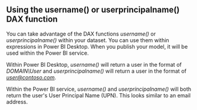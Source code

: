 ## Using the username() or userprincipalname() DAX function
You can take advantage of the DAX functions *username()* or *userprincipalname()* within your dataset. You can use them within expressions in Power BI Desktop. When you publish your model, it will be used within the Power BI service.

Within Power BI Desktop, *username()* will return a user in the format of *DOMAIN\User* and *userprincipalname()* will return a user in the format of *user@contoso.com*.

Within the Power BI service, *username()* and *userprincipalname()* will both return the user's User Principal Name (UPN). This looks similar to an email address.

